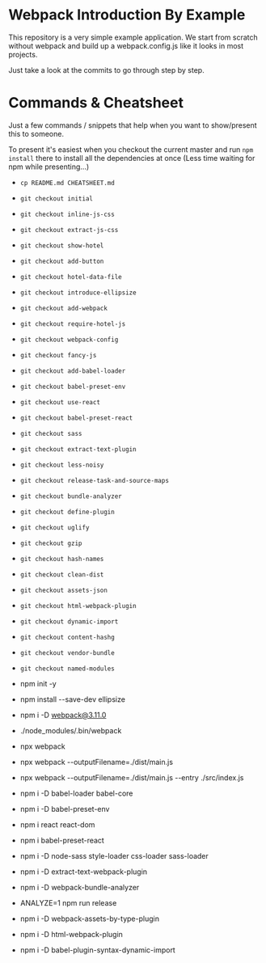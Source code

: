# Webpack Introduction By Example

This repository is a very simple example application. We start from scratch without webpack
and build up a webpack.config.js like it looks in most projects.

Just take a look at the commits to go through step by step.

# Commands & Cheatsheet

Just a few commands / snippets that help when you want to show/present this to someone.

To present it's easiest when you checkout the current master and run `npm install` there to install
all the dependencies at once (Less time waiting for npm while presenting...)

- `cp README.md CHEATSHEET.md`
- `git checkout initial`
- `git checkout inline-js-css`
- `git checkout extract-js-css`
- `git checkout show-hotel`
- `git checkout add-button`
- `git checkout hotel-data-file`
- `git checkout introduce-ellipsize`
- `git checkout add-webpack`
- `git checkout require-hotel-js`
- `git checkout webpack-config`
- `git checkout fancy-js`
- `git checkout add-babel-loader`
- `git checkout babel-preset-env`
- `git checkout use-react`
- `git checkout babel-preset-react`
- `git checkout sass`
- `git checkout extract-text-plugin`
- `git checkout less-noisy`
- `git checkout release-task-and-source-maps`
- `git checkout bundle-analyzer`
- `git checkout define-plugin`
- `git checkout uglify`
- `git checkout gzip`
- `git checkout hash-names`
- `git checkout clean-dist`
- `git checkout assets-json`
- `git checkout html-webpack-plugin`
- `git checkout dynamic-import`
- `git checkout content-hashg`
- `git checkout vendor-bundle`
- `git checkout named-modules`

- npm init -y
- npm install --save-dev ellipsize
- npm i -D webpack@3.11.0
- ./node_modules/.bin/webpack
- npx webpack
- npx webpack --outputFilename=./dist/main.js
- npx webpack --outputFilename=./dist/main.js --entry ./src/index.js
- npm i -D babel-loader babel-core
- npm i -D babel-preset-env
- npm i react react-dom
- npm i babel-preset-react
- npm i -D node-sass style-loader css-loader sass-loader
- npm i -D extract-text-webpack-plugin
- npm i -D webpack-bundle-analyzer
- ANALYZE=1 npm run release
- npm i -D webpack-assets-by-type-plugin
- npm i -D html-webpack-plugin
- npm i -D babel-plugin-syntax-dynamic-import
